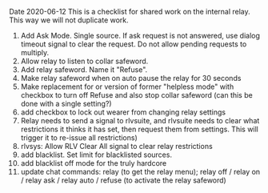 Date 2020-06-12
This is a checklist for shared work on the internal relay.  This way we will not duplicate work.

1) Add Ask Mode.  Single source.  If ask request is not answered, use dialog timeout signal to clear the request.
Do not allow pending requests to multiply.
2) Allow relay to listen to collar safeword.
3) Add relay safeword.  Name it "Refuse".
4) Make relay safeword when on auto pause the relay for 30 seconds
5) Make replacement for or version of former "helpless mode" with checkbox to turn off Refuse and also stop collar safeword (can this be done with a single setting?)
6) add checkbox to lock out wearer from changing relay settings
6) Relay needs to send a signal to rlvsuite, and rlvsuite needs to clear what restrictions it thinks it has set, 
then request them from settings. This will trigger it to re-issue all restrictions)
7) rlvsys: Allow RLV Clear All signal to clear relay restrictions
8) add blacklist.  Set limit for blacklisted sources.
9) add blacklist off mode for the truly hardcore
10) update chat commands: relay (to get the relay menu); relay off / relay on / relay ask / relay auto / refuse (to activate the relay safeword)
